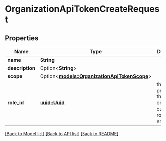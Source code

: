 # OrganizationApiTokenCreateRequest

## Properties

Name | Type | Description | Notes
------------ | ------------- | ------------- | -------------
**name** | **String** |  | 
**description** | Option<**String**> |  | [optional]
**scope** | Option<[**models::OrganizationApiTokenScope**](OrganizationApiTokenScope.md)> |  | [optional]
**role_id** | [**uuid::Uuid**](uuid::Uuid.md) | the roleId provided by the \"List organization custom roles\" endpoint. | 

[[Back to Model list]](../README.md#documentation-for-models) [[Back to API list]](../README.md#documentation-for-api-endpoints) [[Back to README]](../README.md)


